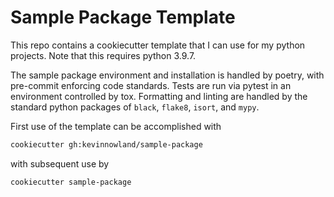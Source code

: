 # Sample Package Template

This repo contains a cookiecutter template that I can
use for my python projects. Note that this requires python 3.9.7.

The sample package environment and installation is handled by
poetry, with pre-commit enforcing code standards. Tests are run
via pytest in an environment controlled by tox. Formatting and
linting are handled by the standard python packages of 
`black`, `flake8`, `isort`, and `mypy`.

First use of the template can be accomplished with

```bash
cookiecutter gh:kevinnowland/sample-package
```

with subsequent use by

```bash
cookiecutter sample-package
```

